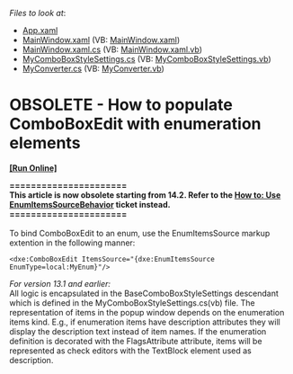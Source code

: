 <!-- default file list -->
*Files to look at*:

* [App.xaml](./CS/ComboBoxEditEnum/App.xaml)
* [MainWindow.xaml](./CS/ComboBoxEditEnum/MainWindow.xaml) (VB: [MainWindow.xaml](./VB/ComboBoxEditEnum/MainWindow.xaml))
* [MainWindow.xaml.cs](./CS/ComboBoxEditEnum/MainWindow.xaml.cs) (VB: [MainWindow.xaml.vb](./VB/ComboBoxEditEnum/MainWindow.xaml.vb))
* [MyComboBoxStyleSettings.cs](./CS/ComboBoxEditEnum/MyComboBoxStyleSettings.cs) (VB: [MyComboBoxStyleSettings.vb](./VB/ComboBoxEditEnum/MyComboBoxStyleSettings.vb))
* [MyConverter.cs](./CS/ComboBoxEditEnum/MyConverter.cs) (VB: [MyConverter.vb](./VB/ComboBoxEditEnum/MyConverter.vb))
<!-- default file list end -->
# OBSOLETE - How to populate ComboBoxEdit with enumeration elements
<!-- run online -->
**[[Run Online]](https://codecentral.devexpress.com/e4156)**
<!-- run online end -->


<p><strong>======================</strong><br /><strong>This article is now obsolete starting from 14.2. Refer to the <a href="https://www.devexpress.com/Support/Center/p/T196946">How to: Use EnumItemsSourceBehavior</a> ticket instead.</strong><br /><strong>======================</strong><br /><br />To bind ComboBoxEdit to an enum, use the EnumItemsSource markup extention in the following manner:</p>


```xaml
<dxe:ComboBoxEdit ItemsSource="{dxe:EnumItemsSource EnumType=local:MyEnum}"/>
```


<p><em>For version 13.1 and earlier:</em><br /> All logic is encapsulated in the BaseComboBoxStyleSettings descendant which is defined in the MyComboBoxStyleSettings.cs(vb) file. The representation of items in the popup window depends on the enumeration items kind. E.g., if enumeration items have description attributes they will display the description text instead of item names. If the enumeration definition is decorated with the FlagsAttribute attribute, items will be represented as check editors with the TextBlock element used as description.</p>

<br/>


